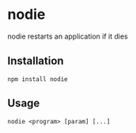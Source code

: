 nodie
=====

nodie restarts an application if it dies


Installation
------------

    npm install nodie

    
Usage
-----

    nodie <program> [param] [...]
